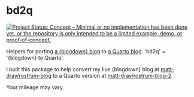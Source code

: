 
# bd2q

<!-- badges: start -->
[![Project Status: Concept – Minimal or no implementation has been done yet, or the repository is only intended to be a limited example, demo, or proof-of-concept.](https://www.repostatus.org/badges/latest/concept.svg)](https://www.repostatus.org/#concept)
<!-- badges: end -->

Helpers for porting [a {blogdown} blog](https://pkgs.rstudio.com/blogdown/) to [a Quarto blog](https://quarto.org/docs/websites/website-blog.html). 'bd2q' = '{blogdown} to Quarto'.

I built this package to help convert my live {blogdown} blog at [matt-dray/rostrum-blog](https://github.com/matt-dray/rostrum-blog) to a Quarto version at [matt-dray/rostrum-blog-2](https://github.com/matt-dray/rostrum-blog-2). 

Your mileage may vary. 
